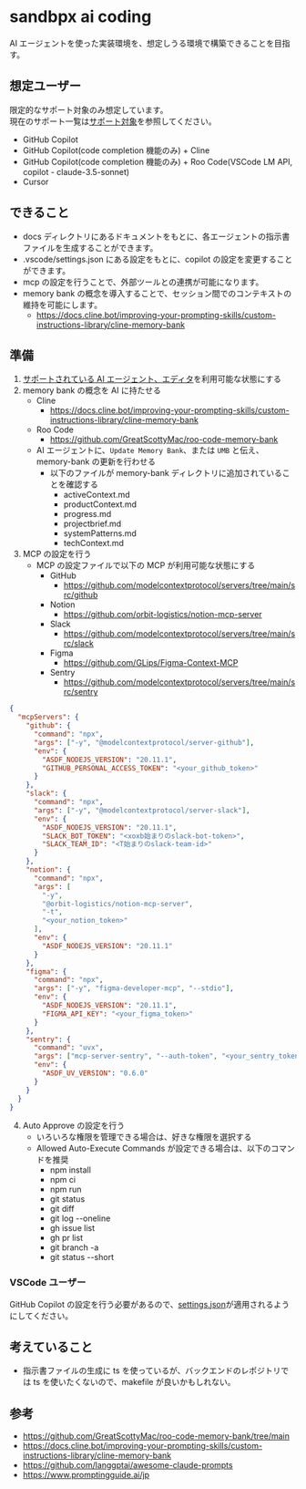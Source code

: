 # sandbpx ai coding

AI エージェントを使った実装環境を、想定しうる環境で構築できることを目指す。

## 想定ユーザー

限定的なサポート対象のみ想定しています。  
現在のサポート一覧は[サポート対象](./docs/README.md#サポート対象)を参照してください。

- GitHub Copilot
- GitHub Copilot(code completion 機能のみ) + Cline
- GitHub Copilot(code completion 機能のみ) + Roo Code(VSCode LM API, copilot - claude-3.5-sonnet)
- Cursor

## できること

- docs ディレクトリにあるドキュメントをもとに、各エージェントの指示書ファイルを生成することができます。
- .vscode/settings.json にある設定をもとに、copilot の設定を変更することができます。
- mcp の設定を行うことで、外部ツールとの連携が可能になります。
- memory bank の概念を導入することで、セッション間でのコンテキストの維持を可能にします。
  - https://docs.cline.bot/improving-your-prompting-skills/custom-instructions-library/cline-memory-bank

## 準備

1. [サポートされている AI エージェント、エディタ](./docs/README.md)を利用可能な状態にする
2. memory bank の概念を AI に持たせる
   - Cline
     - https://docs.cline.bot/improving-your-prompting-skills/custom-instructions-library/cline-memory-bank
   - Roo Code
     - https://github.com/GreatScottyMac/roo-code-memory-bank
   - AI エージェントに、`Update Memory Bank`、または `UMB` と伝え、memory-bank の更新を行わせる
     - 以下のファイルが memory-bank ディレクトリに追加されていることを確認する
       - activeContext.md
       - productContext.md
       - progress.md
       - projectbrief.md
       - systemPatterns.md
       - techContext.md
3. MCP の設定を行う
   - MCP の設定ファイルで以下の MCP が利用可能な状態にする
     - GitHub
       - https://github.com/modelcontextprotocol/servers/tree/main/src/github
     - Notion
       - https://github.com/orbit-logistics/notion-mcp-server
     - Slack
       - https://github.com/modelcontextprotocol/servers/tree/main/src/slack
     - Figma
       - https://github.com/GLips/Figma-Context-MCP
     - Sentry
       - https://github.com/modelcontextprotocol/servers/tree/main/src/sentry

```json
{
  "mcpServers": {
    "github": {
      "command": "npx",
      "args": ["-y", "@modelcontextprotocol/server-github"],
      "env": {
        "ASDF_NODEJS_VERSION": "20.11.1",
        "GITHUB_PERSONAL_ACCESS_TOKEN": "<your_github_token>"
      }
    },
    "slack": {
      "command": "npx",
      "args": ["-y", "@modelcontextprotocol/server-slack"],
      "env": {
        "ASDF_NODEJS_VERSION": "20.11.1",
        "SLACK_BOT_TOKEN": "<xoxb始まりのslack-bot-token>",
        "SLACK_TEAM_ID": "<T始まりのslack-team-id>"
      }
    },
    "notion": {
      "command": "npx",
      "args": [
        "-y",
        "@orbit-logistics/notion-mcp-server",
        "-t",
        "<your_notion_token>"
      ],
      "env": {
        "ASDF_NODEJS_VERSION": "20.11.1"
      }
    },
    "figma": {
      "command": "npx",
      "args": ["-y", "figma-developer-mcp", "--stdio"],
      "env": {
        "ASDF_NODEJS_VERSION": "20.11.1",
        "FIGMA_API_KEY": "<your_figma_token>"
      }
    },
    "sentry": {
      "command": "uvx",
      "args": ["mcp-server-sentry", "--auth-token", "<your_sentry_token>"],
      "env": {
        "ASDF_UV_VERSION": "0.6.0"
      }
    }
  }
}
```

4. Auto Approve の設定を行う
   - いろいろな権限を管理できる場合は、好きな権限を選択する
   - Allowed Auto-Execute Commands が設定できる場合は、以下のコマンドを推奨
     - npm install
     - npm ci
     - npm run
     - git status
     - git diff
     - git log --oneline
     - gh issue list
     - gh pr list
     - git branch -a
     - git status --short

### VSCode ユーザー

GitHub Copilot の設定を行う必要があるので、[settings.json](./.vscode/settings.json)が適用されるようにしてください。

## 考えていること

- 指示書ファイルの生成に ts を使っているが、バックエンドのレポジトリでは ts を使いたくないので、makefile が良いかもしれない。

## 参考

- https://github.com/GreatScottyMac/roo-code-memory-bank/tree/main
- https://docs.cline.bot/improving-your-prompting-skills/custom-instructions-library/cline-memory-bank
- https://github.com/langgptai/awesome-claude-prompts
- https://www.promptingguide.ai/jp
